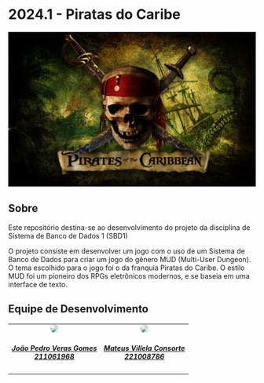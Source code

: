# 2024.1 - Piratas do Caribe

<div align="center">
    <img src="docs/assets/capa.jpg"/>
</div>

## Sobre
Este repositório destina-se ao desenvolvimento do projeto da disciplina de Sistema de Banco de Dados 1 (SBD1)

O projeto consiste em desenvolver um jogo com o uso de um Sistema de Banco de Dados para criar um jogo do gênero MUD (Multi-User Dungeon). O tema escolhido para o jogo foi o da franquia Piratas do Caribe. O estilo MUD foi um pioneiro dos RPGs eletrônicos modernos, e se baseia em uma interface de texto.

## Equipe de Desenvolvimento

<div align="center">
   <table style="margin-left: auto; margin-right: auto;">
        <tr>
            <td align="center">
                <img style="border-radius: 50%;" src="https://avatars.githubusercontent.com/u/125216584?v=4" width="150px;"/>
                <a href="https://github.com/JoosPerro">
                    <h5 class="text-center">João Pedro Veras Gomes<br>211061968</h5>
                </a>
            </td>
            <td align="center">
                <img style="border-radius: 50%;" src="https://avatars.githubusercontent.com/u/108163301?v=4" width="150px;"/>
                <a href="https://github.com/MVConsorte">
                    <h5 class="text-center">Mateus Villela Consorte<br>221008786</h5>
                </a>
            </td>
    </table>
</div>
